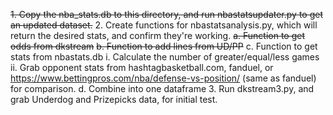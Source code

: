 ~~1. Copy the nba_stats.db to this directory, and run nbastatsupdater.py to get an updated dataset.~~
2. Create functions for nbastatsanalysis.py, which will return the desired stats, and confirm they're working.
    ~~a. Function to get odds from dkstream~~
    ~~b. Function to add lines from UD/PP~~
    c. Function to get stats from nbastats.db
        i. Calculate the number of greater/equal/less games
        ii. Grab opponent stats from hashtagbasketball.com, fanduel, or https://www.bettingpros.com/nba/defense-vs-position/ (same as fanduel) for comparison.
d. Combine into one dataframe
3. Run dkstream3.py, and grab Underdog and Prizepicks data, for initial test.
